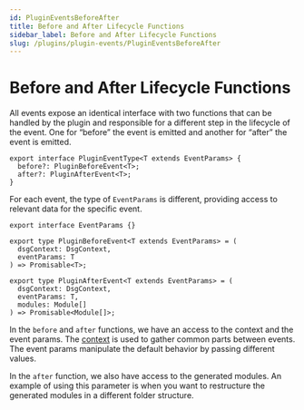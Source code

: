 ```yaml
---
id: PluginEventsBeforeAfter
title: Before and After Lifecycle Functions
sidebar_label: Before and After Lifecycle Functions
slug: /plugins/plugin-events/PluginEventsBeforeAfter
---
```


# Before and After Lifecycle Functions



All events expose an identical interface with two functions that can be handled by the plugin and responsible for a different step in the lifecycle of the event. One for “before” the event is emitted and another for “after” the event is emitted.

```tsx
export interface PluginEventType<T extends EventParams> {
  before?: PluginBeforeEvent<T>;
  after?: PluginAfterEvent<T>;
}
```

For each event, the type of `EventParams` is different, providing access to relevant data for the specific event.

```tsx
export interface EventParams {}

export type PluginBeforeEvent<T extends EventParams> = (
  dsgContext: DsgContext,
  eventParams: T
) => Promisable<T>;

export type PluginAfterEvent<T extends EventParams> = (
  dsgContext: DsgContext,
  eventParams: T,
  modules: Module[]
) => Promisable<Module[]>;
```

In the `before` and `after` functions, we have an access to the context and the event params. 
The [context](docs\plugins\context.md) is used to gather common parts between events. 
The event params manipulate the default behavior by passing different values.

In the `after` function, we also have access to the generated modules. An example of using this parameter is when you want to restructure the generated modules in a different folder structure.